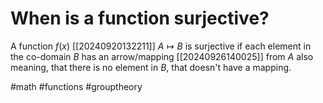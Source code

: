 # When is a function surjective? 
A function $f(x)$ [[20240920132211]] $A \mapsto B$ is surjective if each element in the co-domain $B$ has an arrow/mapping [[20240926140025]]
from $A$ also meaning, that there is no element in $B$, that doesn't have a mapping.

#math #functions #grouptheory